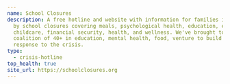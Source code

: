 ```yaml
---
name: School Closures
description: A free hotline and website with information for families impacted
  by school closures covering meals, psychological health, education, emergency
  childcare, financial security, health, and wellness. We've brought together a
  coalition of 40+ in education, mental health, food, venture to build a unified
  response to the crisis.
type:
  - crisis-hotline
top_health: true
site_url: https://schoolclosures.org
---
```

